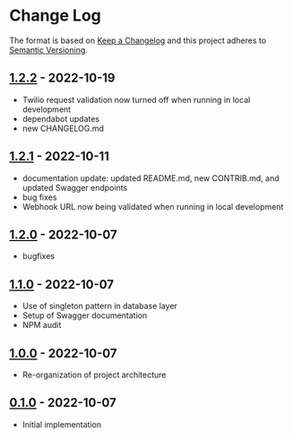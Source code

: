 # Change Log

The format is based on [Keep a Changelog](http://keepachangelog.com/) and this project adheres to [Semantic Versioning](http://semver.org/).

## [1.2.2](https://github.com/joshuasorkin/vent-taskrouter/releases/tag/v1.2.2) - 2022-10-19

- Twilio request validation now turned off when running in local development
- dependabot updates
- new CHANGELOG.md

## [1.2.1](https://github.com/joshuasorkin/vent-taskrouter/releases/tag/v1.2.1) - 2022-10-11

- documentation update: updated README.md, new CONTRIB.md, and updated Swagger endpoints
- bug fixes
- Webhook URL now being validated when running in local development

## [1.2.0](https://github.com/joshuasorkin/vent-taskrouter/releases/tag/1.2.0) - 2022-10-07

- bugfixes

## [1.1.0](https://github.com/joshuasorkin/vent-taskrouter/releases/tag/1.1.0) - 2022-10-07

- Use of singleton pattern in database layer
- Setup of Swagger documentation
- NPM audit

## [1.0.0](https://github.com/joshuasorkin/vent-taskrouter/releases/tag/1.0.0) - 2022-10-07

- Re-organization of project architecture

## [0.1.0](https://github.com/joshuasorkin/vent-taskrouter/releases/tag/0.1.0) - 2022-10-07

- Initial implementation
